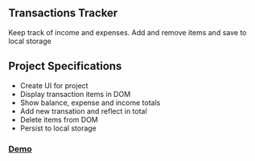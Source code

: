 ## Transactions Tracker

Keep track of income and expenses. Add and remove items and save to local storage

## Project Specifications

- Create UI for project
- Display transaction items in DOM
- Show balance, expense and income totals
- Add new transation and reflect in total
- Delete items from DOM
- Persist to local storage

<h3><a href="https://starchitect-transactions-tracker.netlify.app/">Demo</a></h3>
